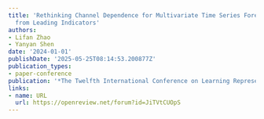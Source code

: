 ```yaml
---
title: 'Rethinking Channel Dependence for Multivariate Time Series Forecasting: Learning
  from Leading Indicators'
authors:
- Lifan Zhao
- Yanyan Shen
date: '2024-01-01'
publishDate: '2025-05-25T08:14:53.200877Z'
publication_types:
- paper-conference
publication: '*The Twelfth International Conference on Learning Representations*'
links:
- name: URL
  url: https://openreview.net/forum?id=JiTVtCUOpS
---
```

